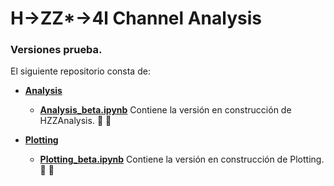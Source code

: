 # H->ZZ*->4l Channel Analysis

### Versiones prueba.

El siguiente repositorio consta de:

- **[Analysis](https://github.com/AltuOs/HZZ4l/tree/p7/Analysis)**


    - **[Analysis_beta.ipynb](https://github.com/AltuOs/HZZ4l/blob/p7/Analysis/Analysis_beta.ipynb)** Contiene la versión en construcción de HZZAnalysis. :wrench: :wrench:
- **[Plotting](https://github.com/AltuOs/HZZ4l/tree/p7/Plotting)**


    - **[Plotting_beta.ipynb](https://github.com/AltuOs/HZZ4l/blob/p7/Plotting/Plotting_beta.ipynb)** Contiene la versión en construcción de Plotting. :wrench: :wrench:
